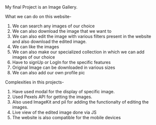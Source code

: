 My final Project is an Image Gallery.

What we can do on this website-
1. We can search any images of our choice 
2. We can also download the image that we want to
3. We can also edit the image with various filters present in the website and also download the edited image.
4. We can like the images
5. We can also make our specialized collection in which we can add images of our choice
6. Have to signUp or LogIn for the specific features
7. Original Image can be downloaded in various sizes
8. We can also add our own profile pic

Complexities in this projects-
1. Have used modal for the display of specific image.
2. Used Pexels API for getting the images.
3. Also used ImageKit and pil for adding the functionalty of editing the images.
4. Live view of the edited image done via JS 
5. The website is also compatible for the mobile devices

